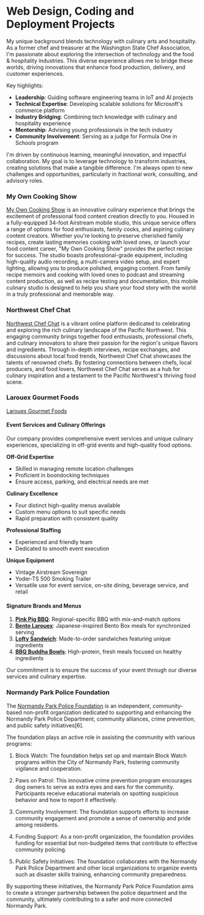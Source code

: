 # Web Design, Coding and Deployment Projects

My unique background blends technology with culinary arts and hospitality. As a former chef and treasurer at the Washington State Chef Association, I'm passionate about exploring the intersection of technology and the food & hospitality industries. This diverse experience allows me to bridge these worlds, driving innovations that enhance food production, delivery, and customer experiences.

Key highlights:

- **Leadership**: Guiding software engineering teams in IoT and AI projects
- **Technical Expertise**: Developing scalable solutions for Microsoft's commerce platform
- **Industry Bridging**: Combining tech knowledge with culinary and hospitality experience
- **Mentorship**: Advising young professionals in the tech industry
- **Community Involvement**: Serving as a judge for Formula One in Schools program

I'm driven by continuous learning, meaningful innovation, and impactful collaboration. My goal is to leverage technology to transform industries, creating solutions that make a tangible difference. I'm always open to new challenges and opportunities, particularly in fractional work, consulting, and advisory roles.

### My Own Cooking Show

[My Own Cooking Show](https://myowncookingshow.com) is an innovative culinary experience that brings the excitement of professional food content creation directly to you. Housed in a fully-equipped 34-foot Airstream mobile studio, this unique service offers a range of options for food enthusiasts, family cooks, and aspiring culinary content creators. Whether you're looking to preserve cherished family recipes, create lasting memories cooking with loved ones, or launch your food content career, "My Own Cooking Show" provides the perfect recipe for success. The studio boasts professional-grade equipment, including high-quality audio recording, a multi-camera video setup, and expert lighting, allowing you to produce polished, engaging content. From family recipe memoirs and cooking with loved ones to podcast and streaming content production, as well as recipe testing and documentation, this mobile culinary studio is designed to help you share your food story with the world in a truly professional and memorable way.

### Northwest Chef Chat

[Northwest Chef Chat](https://northwestchefchat.com) is a vibrant online platform dedicated to celebrating and exploring the rich culinary landscape of the Pacific Northwest. This engaging community brings together food enthusiasts, professional chefs, and culinary innovators to share their passion for the region's unique flavors and ingredients. Through in-depth interviews, recipe exchanges, and discussions about local food trends, Northwest Chef Chat showcases the talents of renowned chefs. By fostering connections between chefs, local producers, and food lovers, Northwest Chef Chat serves as a hub for culinary inspiration and a testament to the Pacific Northwest's thriving food scene.

### Larouex Gourmet Foods

[Larouex Gourmet Foods](https://www.larouexfoods.com)

#### Event Services and Culinary Offerings

Our company provides comprehensive event services and unique culinary experiences, specializing in off-grid events and high-quality food options.

**Off-Grid Expertise**

- Skilled in managing remote location challenges
- Proficient in boondocking techniques
- Ensure access, parking, and electrical needs are met

**Culinary Excellence**

- Four distinct high-quality menus available
- Custom menu options to suit specific needs
- Rapid preparation with consistent quality

**Professional Staffing**

- Experienced and friendly team
- Dedicated to smooth event execution

**Unique Equipment**

- Vintage Airstream Sovereign
- Yoder-TS 500 Smoking Trailer
- Versatile use for event service, on-site dining, beverage service, and retail

#### Signature Brands and Menus

1. **[Pink Pig BBQ](https://www.pinkpigbbq.com)**: Regional-specific BBQ with mix-and-match options
2. **[Bento Larouex](https://www.bentolarouex.com)**: Japanese-inspired Bento Box meals for synchronized serving
3. **[Lofty Sandwich](https://www.loftysandwich.com)**: Made-to-order sandwiches featuring unique ingredients
4. **[BBQ Buddha Bowls](https://www.bbqbuddhabowls.com)**: High-protein, fresh meals focused on healthy ingredients

Our commitment is to ensure the success of your event through our diverse services and culinary expertise.

### Normandy Park Police Foundation

The [Normandy Park Police Foundation](https://normandyparkpolicefoundation.org) is an independent, community-based non-profit organization dedicated to supporting and enhancing the Normandy Park Police Department, community alliances, crime prevention, and public safety initiatives[6].

The foundation plays an active role in assisting the community with various programs:

1. Block Watch: The foundation helps set up and maintain Block Watch programs within the City of Normandy Park, fostering community vigilance and cooperation.

2. Paws on Patrol: This innovative crime prevention program encourages dog owners to serve as extra eyes and ears for the community. Participants receive educational materials on spotting suspicious behavior and how to report it effectively.

3. Community Involvement: The foundation supports efforts to increase community engagement and promote a sense of ownership and pride among residents.

4. Funding Support: As a non-profit organization, the foundation provides funding for essential but non-budgeted items that contribute to effective community policing.

5. Public Safety Initiatives: The foundation collaborates with the Normandy Park Police Department and other local organizations to organize events such as disaster skills training, enhancing community preparedness.

By supporting these initiatives, the Normandy Park Police Foundation aims to create a stronger partnership between the police department and the community, ultimately contributing to a safer and more connected Normandy Park.
